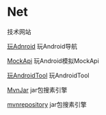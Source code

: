 # Net
技术网站

[玩Adnroid](http://www.wanandroid.com/navi) 玩Android导航

[MockApi](http://www.wanandroid.com/tools/mockapi) 玩Android模拟MockApi

[玩AndroidTool](http://www.wanandroid.com/tools) 玩AndroidTool

[MvnJar](http://www.mvnjar.com/)  jar包搜素引擎

[mvnrepository](http://mvnrepository.com/)  jar包搜素引擎


